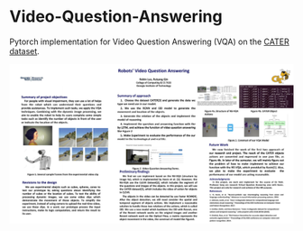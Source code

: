 # Video-Question-Answering
Pytorch implementation for Video Question Answering (VQA) on the [CATER dataset](https://rohitgirdhar.github.io/CATER/). 

<div align="center">
  <img src="poster_template_16_9_aspect_ratio.pptx.jpg" width="750px">
</div>
